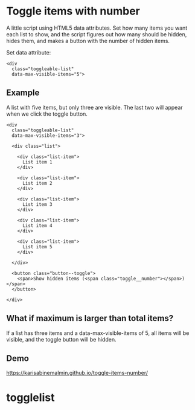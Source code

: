 # Toggle items with number

A little script using HTML5 data attributes. Set how many items you want each list to show, and the script figures out how many should be hidden, hides them, and makes a button with the number of hidden items.

Set data attribute:
```
<div
  class="toggleable-list"
  data-max-visible-items="5">
```


## Example

A list with five items, but only three are visible. The last two will appear when we click the toggle button.

```
<div
  class="toggleable-list"
  data-max-visible-items="3">

  <div class="list">

    <div class="list-item">
      List item 1
    </div>

    <div class="list-item">
      List item 2
    </div>

    <div class="list-item">
      List item 3
    </div>

    <div class="list-item">
      List item 4
    </div>

    <div class="list-item">
      List item 5
    </div>

  </div>

  <button class="button--toggle">
    <span>Show hidden items (<span class="toggle__number"></span>)</span>
  </button>

</div>
```


## What if maximum is larger than total items?

If a list has three items and a data-max-visible-items of 5, all items will be visible, and the toggle button will be hidden.

## Demo
https://karisabinemalmin.github.io/toggle-items-number/
# togglelist

